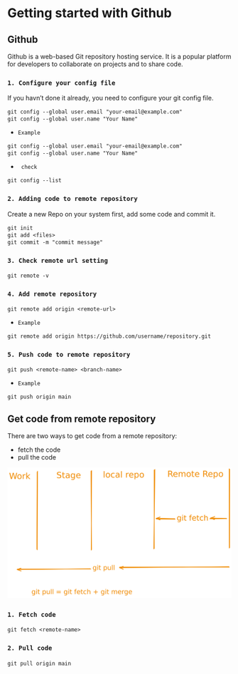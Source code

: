 # Getting started with Github

## Github
Github is a web-based Git repository hosting service. It is a popular platform for developers to collaborate on projects and to share code.


### `1. Configure your config file`
If you havn’t done it already, you need to configure your git config file.
```
git config --global user.email "your-email@example.com"
git config --global user.name "Your Name"
```
- `Example`

```
git config --global user.email "your-email@example.com"
git config --global user.name "Your Name"
```
- ` check`
```
git config --list
```

### `2. Adding code to remote repository`

Create a new Repo on your system first, add some code and commit it.

```
git init
git add <files>
git commit -m "commit message"
```
### `3. Check remote url setting`
```
git remote -v
```

### `4. Add remote repository`
```
git remote add origin <remote-url>
```
- `Example`
```
git remote add origin https://github.com/username/repository.git
```

### `5. Push code to remote repository`
```
git push <remote-name> <branch-name>
```
- `Example`
```
git push origin main
```

## Get code from remote repository

There are two ways to get code from a remote repository:

- fetch the code
- pull the code

![](https://github.com/abrahimcse/devops-resources/blob/main/Git%20%26%20GitHub/Images/pullfetch.png)

### `1. Fetch code`
```
git fetch <remote-name>
```
### `2. Pull code`
```
git pull origin main
```